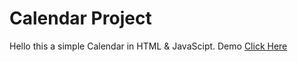 # Calendar Project 
Hello this a simple Calendar in HTML & JavaScipt. 
Demo [Click Here](https://mehrose.xyz/test/2/Final/)
